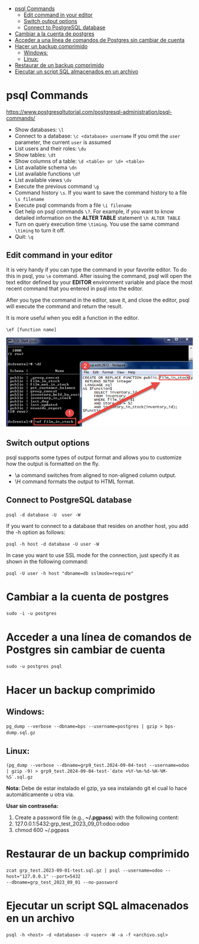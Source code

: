 <!-- TOC -->
* [psql Commands](#psql-commands)
  * [Edit command in your editor](#edit-command-in-your-editor)
  * [Switch output options](#switch-output-options)
  * [Connect to PostgreSQL database](#connect-to-postgresql-database)
* [Cambiar a la cuenta de postgres](#cambiar-a-la-cuenta-de-postgres)
* [Acceder a una línea de comandos de Postgres sin cambiar de cuenta](#acceder-a-una-línea-de-comandos-de-postgres-sin-cambiar-de-cuenta)
* [Hacer un backup comprimido](#hacer-un-backup-comprimido)
  * [Windows:](#windows)
  * [Linux:](#linux)
* [Restaurar de un backup comprimido](#restaurar-de-un-backup-comprimido)
* [Ejecutar un script SQL almacenados en un archivo](#ejecutar-un-script-sql-almacenados-en-un-archivo)
<!-- TOC -->

# psql Commands

https://www.postgresqltutorial.com/postgresql-administration/psql-commands/

* Show databases: `\l`
* Connect to a database: `\c <database> username`  If you omit the `user` parameter, the current `user` is assumed
* List users and their roles: `\du`
* Show tables: `\dt`
* Show columns of a table: `\d <table> or \d+ <table>`
* List available schema `\dn`
* List available functions `\df`
* List available views `\dv`
* Execute the previous command `\g`
* Command history `\s`. If you want to save the command history to a file `\s filename`
* Execute psql commands from a file `\i filename`
* Get help on psql commands `\?`. For example, if you want to know detailed information on the **ALTER TABLE** statement `\h ALTER TABLE`
* Turn on query execution time `\timing`. You use the same command `\timing` to turn it off.
* Quit: `\q`

## Edit command in your editor

It is very handy if you can type the command in your favorite editor. To do this in psql, you `\e` command. After issuing the command, psql will open
the text editor defined by your **EDITOR** environment variable and place the most recent command that you entered in psql into the editor.

After you type the command in the editor, save it, and close the editor, psql will execute the command and return the result.

It is more useful when you edit a function in the editor.

`\ef [function name]`

![](./assets/psql-command-ef-edit-function.jpg)

## Switch output options

psql supports some types of output format and allows you to customize how the output is formatted on the fly.

* \a command switches from aligned to non-aligned column output.
* \H command formats the output to HTML format.

## Connect to PostgreSQL database

`psql -d database -U  user -W`

If you want to connect to a database that resides on another host, you add the -h option as follows:

`psql -h host -d database -U user -W`

In case you want to use SSL mode for the connection, just specify it as shown in the following command:

`psql -U user -h host "dbname=db sslmode=require"`

# Cambiar a la cuenta de postgres

`sudo -i -u postgres`

# Acceder a una línea de comandos de Postgres sin cambiar de cuenta

`sudo -u postgres psql`

# Hacer un backup comprimido

## Windows:

`pg_dump --verbose --dbname=bps --username=postgres | gzip > bps-dump.sql.gz`

## Linux:

```
(pg_dump --verbose --dbname=grp9_test.2024-09-04-test --username=odoo | gzip -9) > grp9_test.2024-09-04-test-`date +%Y-%m-%d-%H-%M-%S`.sql.gz
```

**Nota:** Debe de estar instalado el gzip, ya sea instalando git el cual lo hace automáticamente u otra via.

**Usar sin contraseña:**

1. Create a password file (e.g., **~/.pgpass**) with the following content:
2. 127.0.0.1:5432:grp_test_2023_09_01:odoo:odoo
3. chmod 600 ~/.pgpass

# Restaurar de un backup comprimido

```
zcat grp_test.2023-09-01-test.sql.gz | psql --username=odoo --host="127.0.0.1" --port=5432 
--dbname=grp_test_2023_09_01 --no-password
```

# Ejecutar un script SQL almacenados en un archivo

```
psql -h <host> -d <database> -U <user> -W -a -f <archivo.sql> 
```